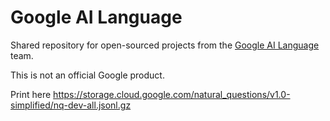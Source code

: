 # Google AI Language

Shared repository for open-sourced projects from the [Google AI Language](https://ai.google/research/teams/language/) team.

This is not an official Google product.

Print here
https://storage.cloud.google.com/natural_questions/v1.0-simplified/nq-dev-all.jsonl.gz

